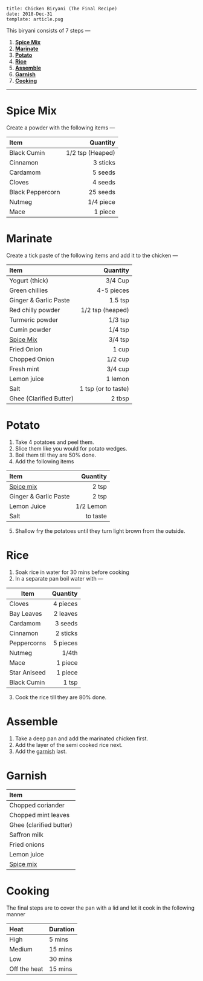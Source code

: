```metadata
title: Chicken Biryani (The Final Recipe)
date: 2018-Dec-31
template: article.pug
```

This biryani consists of 7 steps —

1. **[Spice Mix]**
2. **[Marinate]**
3. **[Potato]**
4. **[Rice]**
5. **[Assemble]**
6. **[Garnish]**
7. **[Cooking]**

[spice mix]: #spice-mix
[marinate]: #marinate
[potato]: #potato
[rice]: #rice
[assemble]: #assemble
[garnish]: #garnish
[cooking]: #cooking

---

# Spice Mix

Create a powder with the following items —

| Item             |         Quantity |
| :--------------- | ---------------: |
| Black Cumin      | 1/2 tsp (Heaped) |
| Cinnamon         |         3 sticks |
| Cardamom         |          5 seeds |
| Cloves           |          4 seeds |
| Black Peppercorn |         25 seeds |
| Nutmeg           |        1/4 piece |
| Mace             |          1 piece |

# Marinate

Create a tick paste of the following items and add it to the chicken —

| Item                    |            Quantity |
| :---------------------- | ------------------: |
| Yogurt (thick)          |             3/4 Cup |
| Green chillies          |          4-5 pieces |
| Ginger & Garlic Paste   |             1.5 tsp |
| Red chilly powder       |    1/2 tsp (heaped) |
| Turmeric powder         |             1/3 tsp |
| Cumin powder            |             1/4 tsp |
| [Spice Mix]             |             3/4 tsp |
| Fried Onion             |               1 cup |
| Chopped Onion           |             1/2 cup |
| Fresh mint              |             3/4 cup |
| Lemon juice             |             1 lemon |
| Salt                    | 1 tsp (or to taste) |
| Ghee (Clarified Butter) |              2 tbsp |

# Potato

1. Take 4 potatoes and peel them.
2. Slice them like you would for potato wedges.
3. Boil them till they are 50% done.
4. Add the following items

| Item                  |  Quantity |
| :-------------------- | --------: |
| [Spice mix]           |     2 tsp |
| Ginger & Garlic Paste |     2 tsp |
| Lemon Juice           | 1/2 Lemon |
| Salt                  |  to taste |

5. Shallow fry the potatoes until they turn light brown from the outside.

# Rice

1. Soak rice in water for 30 mins before cooking
2. In a separate pan boil water with —

| Item         | Quantity |
| ------------ | -------: |
| Cloves       | 4 pieces |
| Bay Leaves   | 2 leaves |
| Cardamom     |  3 seeds |
| Cinnamon     | 2 sticks |
| Peppercorns  | 5 pieces |
| Nutmeg       |    1/4th |
| Mace         |  1 piece |
| Star Aniseed |  1 piece |
| Black Cumin  |    1 tsp |

3. Cook the rice till they are 80% done.

# Assemble

1. Take a deep pan and add the marinated chicken first.
2. Add the layer of the semi cooked rice next.
3. Add the [garnish] last.

# Garnish

| Item                    |
| :---------------------- |
| Chopped coriander       |
| Chopped mint leaves     |
| Ghee (clarified butter) |
| Saffron milk            |
| Fried onions            |
| Lemon juice             |
| [Spice mix]             |

# Cooking

The final steps are to cover the pan with a lid and let it cook in the following manner

| Heat         | Duration |
| :----------- | :------- |
| High         | 5 mins   |
| Medium       | 15 mins  |
| Low          | 30 mins  |
| Off the heat | 15 mins  |
